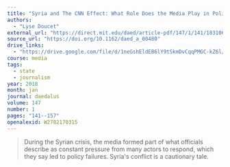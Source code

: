 ```yaml
---
title: "Syria and The CNN Effect: What Role Does the Media Play in Policy-Making?"
authors:
  - "Lyse Doucet"
external_url: "https://direct.mit.edu/daed/article-pdf/147/1/141/1831063/daed_a_00480.pdf"
source_url: "https://doi.org/10.1162/daed_a_00480"
drive_links:
  - "https://drive.google.com/file/d/1neGshEldEB6lY9tSkmDvCqqPMGC-kZ6l/view?usp=drivesdk"
course: media
tags:
  - state
  - journalism
year: 2018
month: jan
journal: daedalus
volume: 147
number: 1
pages: "141--157"
openalexid: W2782170315
---
```


> During the Syrian crisis, the media formed part of what officials describe as constant pressure from many actors to respond, which they say led to policy failures.
> Syria's conflict is a cautionary tale.

